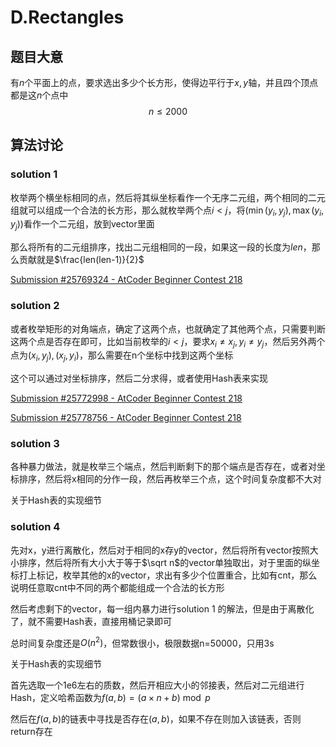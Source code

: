 # D.Rectangles

## 题目大意

有$n$个平面上的点，要求选出多少个长方形，使得边平行于$x,y$轴，并且四个顶点都是这$n$个点中
$$
n\leq 2000
$$

## 算法讨论

### solution 1

枚举两个横坐标相同的点，然后将其纵坐标看作一个无序二元组，两个相同的二元组就可以组成一个合法的长方形，那么就枚举两个点$i<j$，将$(\min(y_i,y_j),\max(y_i,y_j))$看作一个二元组，放到vector里面

那么将所有的二元组排序，找出二元组相同的一段，如果这一段的长度为$len$，那么贡献就是$\frac{len(len-1)}{2}$

[Submission #25769324 - AtCoder Beginner Contest 218](https://atcoder.jp/contests/abc218/submissions/25769324)

### solution 2

或者枚举矩形的对角端点，确定了这两个点，也就确定了其他两个点，只需要判断这两个点是否存在即可，比如当前枚举的$i<j$，要求$x_i\neq x_j,y_i\neq y_j$，然后另外两个点为$(x_i,y_j),(x_j,y_i)$，那么需要在n个坐标中找到这两个坐标

这个可以通过对坐标排序，然后二分求得，或者使用Hash表来实现

[Submission #25772998 - AtCoder Beginner Contest 218](https://atcoder.jp/contests/abc218/submissions/25772998)

[Submission #25778756 - AtCoder Beginner Contest 218](https://atcoder.jp/contests/abc218/submissions/25778756)

### solution 3

各种暴力做法，就是枚举三个端点，然后判断剩下的那个端点是否存在，或者对坐标排序，然后将x相同的分作一段，然后再枚举三个点，这个时间复杂度都不大对

关于Hash表的实现细节

### solution 4

先对x，y进行离散化，然后对于相同的x存y的vector，然后将所有vector按照大小排序，然后将所有大小大于等于$\sqrt n$的vector单独取出，对于里面的纵坐标打上标记，枚举其他的x的vector，求出有多少个位置重合，比如有cnt，那么说明任意取cnt中不同的两个都能组成一个合法的长方形

然后考虑剩下的vector，每一组内暴力进行solution 1 的解法，但是由于离散化了，就不需要Hash表，直接用桶记录即可

总时间复杂度还是$O(n^2)$，但常数很小，极限数据n=50000，只用3s



关于Hash表的实现细节

首先选取一个1e6左右的质数，然后开相应大小的邻接表，然后对二元组进行Hash，定义哈希函数为$f(a,b)=(a\times n+b)\bmod p$

然后在$f(a,b)$的链表中寻找是否存在$(a,b)$，如果不存在则加入该链表，否则return存在